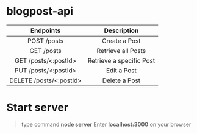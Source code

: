 # blogpost-api

|Endpoints|Description|
|:-------:|:---------:|
|POST /posts| Create a Post|
| GET /posts| Retrieve all Posts|
| GET /posts/<:postId>| Retrieve a specific Post|
|PUT /posts/<:postId>|Edit a Post|
|DELETE /posts/<:postId>| Delete a Post|

# Start server 
>type command **node server**
> Enter **localhost:3000** on your browser 
